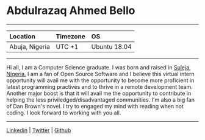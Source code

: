 # Abdulrazaq Ahmed Bello

---

Location | Timezone | OS
:--- | :--- | :---
Abuja, Nigeria | UTC +1 | Ubuntu 18.04

---

Hi all, I am a Computer Science graduate. I was born and raised in [Suleja, Nigeria.](https://en.wikipedia.org/wiki/Suleja) I am a fan of
Open Source Software and I believe this virtual intern opportunity will avail me with the opportunity to become more proficient in latest
programming practives and to thrive in a remote development team. Another major boost is that it will avail me the opportunity to 
contribute in helping the less priviledged/disadvantaged communities. 
I'm also a big fan of Dan Brown's novel. I try to engaged my mind with reading when not coding.
I look forward to working with you all.

---

[Linkedin](https://www.linkedin.com/in/abdulrazaq-ahmed-52a00668) | [Twitter](https://www.twitter.com/ibnahmadbello) | [Github](https://github.com/ibnahmadbello)
